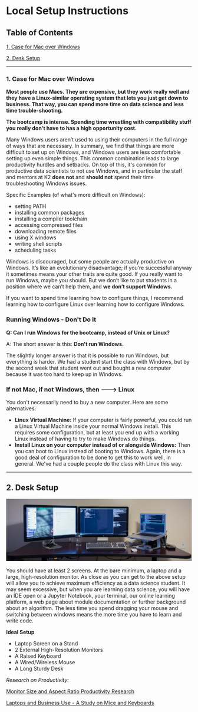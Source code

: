 # Local Setup Instructions

## Table of Contents
[1. Case for Mac over Windows](#section-a)

[2. Desk Setup](#section-b)

---

### <a name="section-a"></a>1.  Case for Mac over Windows

**Most people use Macs. They *are* expensive, but they work really well and they have a Linux-similar operating system that lets you just get down to business.  That way, you can spend more time on data science and less time trouble-shooting.**

**The bootcamp is intense.  Spending time wrestling with compatibility stuff you really don't have to has a high opportunity cost.**

Many Windows users aren’t used to using their computers in the full range of ways that are necessary. In summary, we find that things are more difficult to set up on Windows, and Windows users are less comfortable setting up even simple things. This common combination leads to large productivity hurdles and setbacks. On top of this, it's common for productive data scientists to not use Windows, and in particular the staff and mentors at K2 **does not** and **should not** spend their time troubleshooting Windows issues.

Specific Examples (of what's more difficult on Windows):
* setting PATH
* installing common packages
* installing a compiler toolchain
* accessing compressed files
* downloading remote files
* using X windows
* writing shell scripts
* scheduling tasks

Windows is discouraged, but some people are actually productive on Windows. It’s like an evolutionary disadvantage; if you’re successful anyway it sometimes means your other traits are quite good.  If you really want to run Windows, maybe you should. But we don’t like to put students in a position where we can’t help them, and **we don’t support Windows.**

If you want to spend time learning how to configure things, I recommend learning how to configure Linux over learning how to configure Windows.


### Running Windows - Don't Do It

**Q:  Can I run Windows for the bootcamp, instead of Unix or Linux?**

A: The short answer is this: **Don't run Windows.**

The slightly longer answer is that it is possible to run Windows, but everything is harder. We had a student start the class with Windows, but by the second week that student went out and bought a new computer because it was too hard to keep up in Windows.

### If not Mac, if not Windows, then ---> Linux

You don't necessarily need to buy a new computer. Here are some alternatives:

 * **Linux Virtual Machine:**  If your computer is fairly powerful, you could run a Linux Virtual Machine inside your normal Windows install. This requires some configuration, but at least you end up with a working Linux instead of having to try to make Windows do things.
 * **Install Linux on your computer instead of or alongside Windows:**  Then you can boot to Linux instead of booting to Windows. Again, there is a good deal of configuration to be done to get this to work well, in general. We've had a couple people do the class with Linux this way.

----

## <a name="section-b"></a>2. Desk Setup

![Computer Setup](images/computer_setup.jpg)

You should have at least 2 screens. At the bare minimum, a laptop and a large, high-resolution monitor. As close as you can get to the above setup will allow you to achieve maximum efficiency as a data science student. It may seem excessive, but when you are learning data science, you will have an IDE open or a Jupyter Notebook, your terminal, our online learning platform, a web page about module documentation or further background about an algorithm. The less time you spend dragging your mouse and switching between windows means the more time you have to learn and write code.

**Ideal Setup**
- Laptop Screen on a Stand
- 2 External High-Resolution Monitors
- A Raised Keyboard
- A Wired/Wireless Mouse
- A Long Sturdy Desk


*Research on Productivity:*

[Monitor Size and Aspect Ratio Productivity Research](http://www.itjungle.com/tfh/utahdisplaystudy.pdf)

[Laptops and Business Use - A Study on Mice and Keyboards](https://www.bakkerelkhuizen.com/uploads/wysiwyg/BakkerElkhuizen_whitepaper_work%20comfortably%20with%20laptop_%20USv1.pdf)
